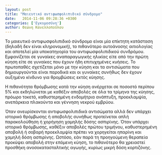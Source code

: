```yaml
---
layout: post
title: "Μαιευτικό αντιφωσφολιπιδικό σύνδρομο"
date:   2014-11-06 09:28:36 +0300
categories: ['Εγκυμοσύνη']
author: Θεώνη Κανελλοπούλου
---
```


Το μαιευτικό αντιφωσφολιπιδικό σύνδρομο είναι μία επίκτητη κατάσταση (δηλαδή δεν είναι κληρονομική), το πιθανότερο αυτοάνοσης αιτιολογίας και αποτελεί μία υποκατηγορία του αντιφωσφολιπιδικού συνδρόμου. Εμφανίζεται σε γυναίκες αναπαραγωγικής ηλικίας είτε από την πρώτη κύηση είτε σε γυναίκες που έχουν ήδη επιτυχημένες κυήσεις. Το πρωτοπαθές σχετίζεται μόνο με την κύηση και τα αντισώματα που δημιουργούνται είναι παροδικά και οι γυναίκες συνήθως δεν έχουν αυξημένο κίνδυνο για θρομβώσεις εκτός κύησης.
<!--break-->

Η πιθανότητα θρόμβωσης κατά την κύηση ανέρχεται σε ποσοστό περίπου 5% και εκδηλώνεται με καθέξιν αποβολές σε όλα τα τρίμηνα της κύησης, πρόωρο τοκετό, καθυστερημένη ενδομήτρια ανάπτυξη, προεκλαμψία, ανεπάρκεια πλακούντα και γέννηση νεκρού εμβρύου.

Όταν ανευρίσκονται αντιφωσφολιπιδικά αντισώματα αλλά δεν υπάρχει ιστορικό θρόμβωσης ή αποβολής συνήθως προτείνεται απλή παρακολούθηση ή χορήγηση χαμηλής δόσης ασπιρίνης. Όταν υπάρχει ιστορικό θρόμβωσης, καθέξιν αποβολές πρώτου τριμήνου, καθυστερημένη αποβολή ή σοβαρή προεκλαμψία πρέπει να χορηγείται ηπαρίνη και χαμηλή δόση ασπιρίνης. Ωστόσο, εάν παρά τη προηγούμενη θεραπεία προκύψει αποβολή στην επόμενη κύηση, το πιθανότερο θα χρειαστεί προσθήκη ανοσοκατασταλτικής αγωγής, κυρίως μικρή δόση κορτιζόνης.

